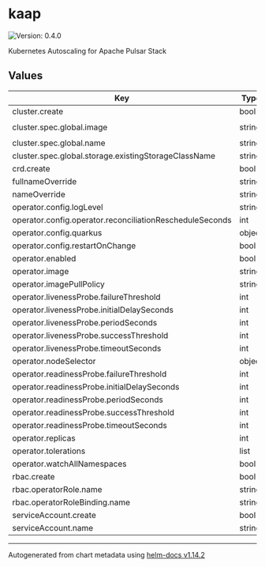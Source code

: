 # kaap

![Version: 0.4.0](https://img.shields.io/badge/Version-0.4.0-informational?style=flat-square)

Kubernetes Autoscaling for Apache Pulsar Stack

## Values

| Key | Type | Default | Description |
|-----|------|---------|-------------|
| cluster.create | bool | `false` |  |
| cluster.spec.global.image | string | `"datastax/lunastreaming-all:4.0_3.6"` |  |
| cluster.spec.global.name | string | `"pulsar"` |  |
| cluster.spec.global.storage.existingStorageClassName | string | `"default"` |  |
| crd.create | bool | `true` |  |
| fullnameOverride | string | `""` |  |
| nameOverride | string | `""` |  |
| operator.config.logLevel | string | `"info"` |  |
| operator.config.operator.reconciliationRescheduleSeconds | int | `5` |  |
| operator.config.quarkus | object | `{}` |  |
| operator.config.restartOnChange | bool | `true` |  |
| operator.enabled | bool | `true` |  |
| operator.image | string | `"datastax/kaap:0.4.0"` |  |
| operator.imagePullPolicy | string | `"IfNotPresent"` |  |
| operator.livenessProbe.failureThreshold | int | `3` |  |
| operator.livenessProbe.initialDelaySeconds | int | `0` |  |
| operator.livenessProbe.periodSeconds | int | `30` |  |
| operator.livenessProbe.successThreshold | int | `1` |  |
| operator.livenessProbe.timeoutSeconds | int | `10` |  |
| operator.nodeSelector | object | `{}` |  |
| operator.readinessProbe.failureThreshold | int | `3` |  |
| operator.readinessProbe.initialDelaySeconds | int | `0` |  |
| operator.readinessProbe.periodSeconds | int | `30` |  |
| operator.readinessProbe.successThreshold | int | `1` |  |
| operator.readinessProbe.timeoutSeconds | int | `10` |  |
| operator.replicas | int | `1` |  |
| operator.tolerations | list | `[]` |  |
| operator.watchAllNamespaces | bool | `false` |  |
| rbac.create | bool | `true` |  |
| rbac.operatorRole.name | string | `"kaap"` |  |
| rbac.operatorRoleBinding.name | string | `"kaap-role-binding"` |  |
| serviceAccount.create | bool | `true` |  |
| serviceAccount.name | string | `"kaap"` |  |

----------------------------------------------
Autogenerated from chart metadata using [helm-docs v1.14.2](https://github.com/norwoodj/helm-docs/releases/v1.14.2)
